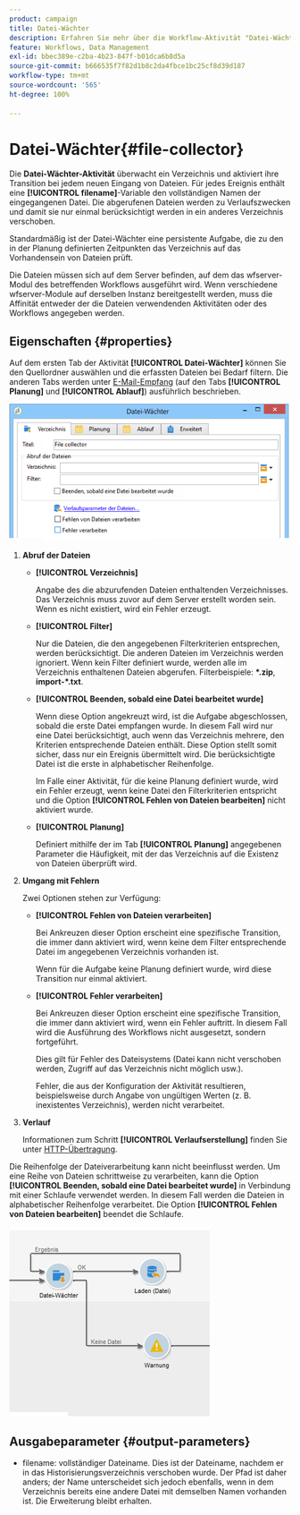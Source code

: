 ```yaml
---
product: campaign
title: Datei-Wächter
description: Erfahren Sie mehr über die Workflow-Aktivität "Datei-Wächter".
feature: Workflows, Data Management
exl-id: bbec389e-c2ba-4b23-847f-b01dca6b8d5a
source-git-commit: b666535f7f82d1b8c2da4fbce1bc25cf8d39d187
workflow-type: tm+mt
source-wordcount: '565'
ht-degree: 100%

---
```


# Datei-Wächter{#file-collector}



Die **Datei-Wächter-Aktivität** überwacht ein Verzeichnis und aktiviert ihre Transition bei jedem neuen Eingang von Dateien. Für jedes Ereignis enthält eine **[!UICONTROL filename]**-Variable den vollständigen Namen der eingegangenen Datei. Die abgerufenen Dateien werden zu Verlaufszwecken und damit sie nur einmal berücksichtigt werden in ein anderes Verzeichnis verschoben.

Standardmäßig ist der Datei-Wächter eine persistente Aufgabe, die zu den in der Planung definierten Zeitpunkten das Verzeichnis auf das Vorhandensein von Dateien prüft.

Die Dateien müssen sich auf dem Server befinden, auf dem das wfserver-Modul des betreffenden Workflows ausgeführt wird. Wenn verschiedene wfserver-Module auf derselben Instanz bereitgestellt werden, muss die Affinität entweder der die Dateien verwendenden Aktivitäten oder des Workflows angegeben werden.

## Eigenschaften {#properties}

Auf dem ersten Tab der Aktivität **[!UICONTROL Datei-Wächter]** können Sie den Quellordner auswählen und die erfassten Dateien bei Bedarf filtern. Die anderen Tabs werden unter [E-Mail-Empfang](inbound-emails.md) (auf den Tabs **[!UICONTROL Planung]** und **[!UICONTROL Ablauf]**) ausführlich beschrieben.

![](assets/file_collect_edit.png)

1. **Abruf der Dateien**

   * **[!UICONTROL Verzeichnis]**

     Angabe des die abzurufenden Dateien enthaltenden Verzeichnisses. Das Verzeichnis muss zuvor auf dem Server erstellt worden sein. Wenn es nicht existiert, wird ein Fehler erzeugt.

   * **[!UICONTROL Filter]**

     Nur die Dateien, die den angegebenen Filterkriterien entsprechen, werden berücksichtigt. Die anderen Dateien im Verzeichnis werden ignoriert. Wenn kein Filter definiert wurde, werden alle im Verzeichnis enthaltenen Dateien abgerufen. Filterbeispiele: **&#42;.zip**, **import-&#42;.txt**.

   * **[!UICONTROL Beenden, sobald eine Datei bearbeitet wurde]**

     Wenn diese Option angekreuzt wird, ist die Aufgabe abgeschlossen, sobald die erste Datei empfangen wurde. In diesem Fall wird nur eine Datei berücksichtigt, auch wenn das Verzeichnis mehrere, den Kriterien entsprechende Dateien enthält. Diese Option stellt somit sicher, dass nur ein Ereignis übermittelt wird. Die berücksichtigte Datei ist die erste in alphabetischer Reihenfolge.

     Im Falle einer Aktivität, für die keine Planung definiert wurde, wird ein Fehler erzeugt, wenn keine Datei den Filterkriterien entspricht und die Option **[!UICONTROL Fehlen von Dateien bearbeiten]** nicht aktiviert wurde.

   * **[!UICONTROL Planung]**

     Definiert mithilfe der im Tab **[!UICONTROL Planung]** angegebenen Parameter die Häufigkeit, mit der das Verzeichnis auf die Existenz von Dateien überprüft wird.

1. **Umgang mit Fehlern**

   Zwei Optionen stehen zur Verfügung:

   * **[!UICONTROL Fehlen von Dateien verarbeiten]**

     Bei Ankreuzen dieser Option erscheint eine spezifische Transition, die immer dann aktiviert wird, wenn keine dem Filter entsprechende Datei im angegebenen Verzeichnis vorhanden ist.

     Wenn für die Aufgabe keine Planung definiert wurde, wird diese Transition nur einmal aktiviert.

   * **[!UICONTROL Fehler verarbeiten]**

     Bei Ankreuzen dieser Option erscheint eine spezifische Transition, die immer dann aktiviert wird, wenn ein Fehler auftritt. In diesem Fall wird die Ausführung des Workflows nicht ausgesetzt, sondern fortgeführt.

     Dies gilt für Fehler des Dateisystems (Datei kann nicht verschoben werden, Zugriff auf das Verzeichnis nicht möglich usw.).

     Fehler, die aus der Konfiguration der Aktivität resultieren, beispielsweise durch Angabe von ungültigen Werten (z. B. inexistentes Verzeichnis), werden nicht verarbeitet.

1. **Verlauf**

   Informationen zum Schritt **[!UICONTROL Verlaufserstellung]** finden Sie unter [HTTP-Übertragung](web-download.md).

Die Reihenfolge der Dateiverarbeitung kann nicht beeinflusst werden. Um eine Reihe von Dateien schrittweise zu verarbeiten, kann die Option **[!UICONTROL Beenden, sobald eine Datei bearbeitet wurde]** in Verbindung mit einer Schlaufe verwendet werden. In diesem Fall werden die Dateien in alphabetischer Reihenfolge verarbeitet. Die Option **[!UICONTROL Fehlen von Dateien bearbeiten]** beendet die Schlaufe.

![](assets/file_collect_loop.png)

## Ausgabeparameter {#output-parameters}

* filename: vollständiger Dateiname. Dies ist der Dateiname, nachdem er in das Historisierungsverzeichnis verschoben wurde. Der Pfad ist daher anders; der Name unterscheidet sich jedoch ebenfalls, wenn in dem Verzeichnis bereits eine andere Datei mit demselben Namen vorhanden ist. Die Erweiterung bleibt erhalten.
